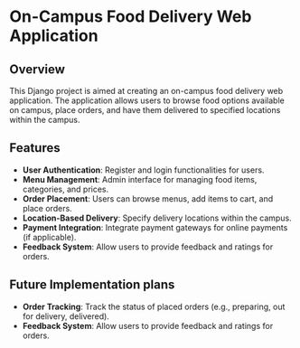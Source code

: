 # On-Campus Food Delivery Web Application

## Overview

This Django project is aimed at creating an on-campus food delivery web application. The application allows users to browse food options available on campus, place orders, and have them delivered to specified locations within the campus.

## Features

- **User Authentication**: Register and login functionalities for users.
- **Menu Management**: Admin interface for managing food items, categories, and prices.
- **Order Placement**: Users can browse menus, add items to cart, and place orders.
- **Location-Based Delivery**: Specify delivery locations within the campus.
- **Payment Integration**: Integrate payment gateways for online payments (if applicable).
- **Feedback System**: Allow users to provide feedback and ratings for orders.

## Future Implementation plans

- **Order Tracking**: Track the status of placed orders (e.g., preparing, out for delivery, delivered).
- **Feedback System**: Allow users to provide feedback and ratings for orders.
  

